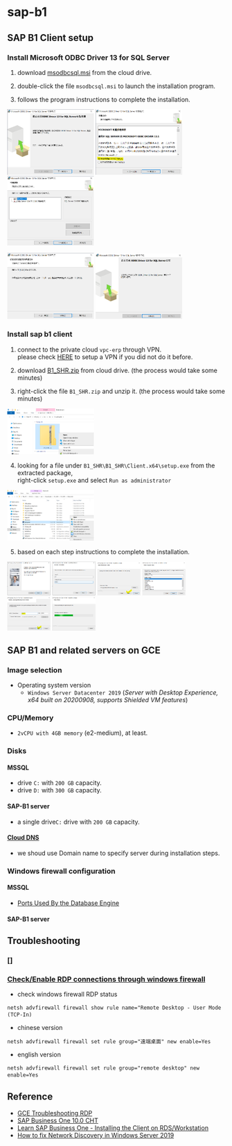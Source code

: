 # sap-b1

## SAP B1 Client setup
### Install Microsoft ODBC Driver 13 for SQL Server 
1. download [msodbcsql.msi](https://drive.google.com/file/d/1aaKjcsxlMgPjUMTmNnhMCvczeuN3sTZA/view?usp=sharing) from the cloud drive.

2. double-click the file `msodbcsql.msi` to launch the installation program.

3. follows the program instructions to complete the installation.

<img src="https://github.com/MRLIVING/sap-b1/blob/master/doc/img/odoc_driver_setup_flow1.png" width="200" /> <img src="https://github.com/MRLIVING/sap-b1/blob/master/doc/img/odoc_driver_setup_flow2.png" width="200" /> <img src="https://github.com/MRLIVING/sap-b1/blob/master/doc/img/odoc_driver_setup_flow3.png" width="200" />

<img src="https://github.com/MRLIVING/sap-b1/blob/master/doc/img/odoc_driver_setup_flow4.png" width="200" /> <img src="https://github.com/MRLIVING/sap-b1/blob/master/doc/img/odoc_driver_setup_flow5.png" width="200" />


### Install sap b1 client 
1. connect to the private cloud `vpc-erp` through VPN.  
   please check [HERE](https://github.com/MRLIVING/vpn) to setup a VPN if you did not do it before.  

2. download [B1_SHR.zip](https://drive.google.com/file/d/1AVRcRGTCOk-jzGeX_dU57dYC0th_rrnL/view?usp=sharing) from cloud drive. (the process would take some minutes) 

3. right-click the file `B1_SHR.zip` and unzip it. (the process would take some minutes)
<img src="https://github.com/MRLIVING/sap-b1/blob/master/doc/img/sapb1_client_unzip_package.png" width="200" />

4. looking for a file under `B1_SHR\B1_SHR\Client.x64\setup.exe` from the extracted package,   
   right-click `setup.exe` and select `Run as administrator`
<img src="https://github.com/MRLIVING/sap-b1/blob/master/doc/img/sapb1_client_setup_runasadmin.png" width="200" />

5. based on each step instructions to complete the installation.
<img src="https://github.com/MRLIVING/sap-b1/blob/master/doc/img/sapb1_client_setup_flow1.png" width="100" />
<img src="https://github.com/MRLIVING/sap-b1/blob/master/doc/img/sapb1_client_setup_flow2.png" width="100" />
<img src="https://github.com/MRLIVING/sap-b1/blob/master/doc/img/sapb1_client_setup_flow3.png" width="100" />
<img src="https://github.com/MRLIVING/sap-b1/blob/master/doc/img/sapb1_client_setup_flow4.png" width="100" />
<img src="https://github.com/MRLIVING/sap-b1/blob/master/doc/img/sapb1_client_setup_flow5.png" width="100" />
<img src="https://github.com/MRLIVING/sap-b1/blob/master/doc/img/sapb1_client_setup_flow6.png" width="100" />



## SAP B1 and related servers on GCE
### Image selection
* Operating system version
  * `Windows Server Datacenter 2019` (*Server with Desktop Experience, x64 built on 20200908, supports Shielded VM features*)

### CPU/Memory
* `2vCPU with 4GB memory` (e2-medium), at least.

### Disks
#### MSSQL
* drive `C:` with `200 GB` capacity.
* drive `D:` with `300 GB` capacity.

#### SAP-B1 server
* a single drive`C:` drive with `200 GB` capacity.

#### [Cloud DNS](https://console.cloud.google.com/net-services/dns)
* we shoud use Domain name to specify server during installation steps.

### Windows firewall configuration 
#### MSSQL
* [Ports Used By the Database Engine](https://docs.microsoft.com/en-us/sql/sql-server/install/configure-the-windows-firewall-to-allow-sql-server-access?view=sql-server-2016#BKMK_ssde)

#### SAP-B1 server

## Troubleshooting 
### []


### [Check/Enable RDP connections through windows firewall](https://cloud.google.com/compute/docs/troubleshooting/troubleshooting-rdp#os_configuration)

* check windows firewall RDP status
```
netsh advfirewall firewall show rule name="Remote Desktop - User Mode (TCP-In)
```

* chinese version
```
netsh advfirewall firewall set rule group="遠端桌面" new enable=Yes
```

* english version
```
netsh advfirewall firewall set rule group="remote desktop" new enable=Yes
```

## Reference
* [GCE Troubleshooting RDP](https://cloud.google.com/compute/docs/troubleshooting/troubleshooting-rdp)
* [SAP Business One 10.0 CHT](https://help.sap.com/viewer/68a2e87fb29941b5bf959a184d9c6727/10.0/zh-TW)
* [Learn SAP Business One - Installing the Client on RDS/Workstation](https://www.youtube.com/watch?v=uRwZEFS74G8)
* [How to fix Network Discovery in Windows Server 2019](https://www.youtube.com/watch?v=TCU__saEr0w)
